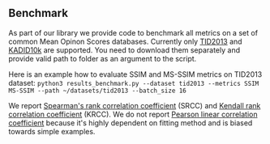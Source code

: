 ## Benchmark
As part of our library we provide code to benchmark all metrics on a set of common Mean Opinon Scores databases.
Currently only [TID2013](http://www.ponomarenko.info/tid2013) and [KADID10k](http://database.mmsp-kn.de/kadid-10k-database.html) are supported. You need to download them separately and provide valid path to folder as an argument to the script.

Here is an example how to evaluate SSIM and MS-SSIM metrics on TID2013 dataset:
`python3 results_benchmark.py --dataset tid2013 --metrics SSIM MS-SSIM --path ~/datasets/tid2013 --batch_size 16`

We report [Spearman's rank correlation coefficient](https://en.wikipedia.org/wiki/Spearman%27s_rank_correlation_coefficient) (SRCC) and [Kendall rank correlation coefficient](https://en.wikipedia.org/wiki/Kendall_rank_correlation_coefficient) (KRCC). We do not report [Pearson linear correlation coefficient](https://en.wikipedia.org/wiki/Pearson_correlation_coefficient) because it's highly dependent on fitting method and is biased towards simple examples.

